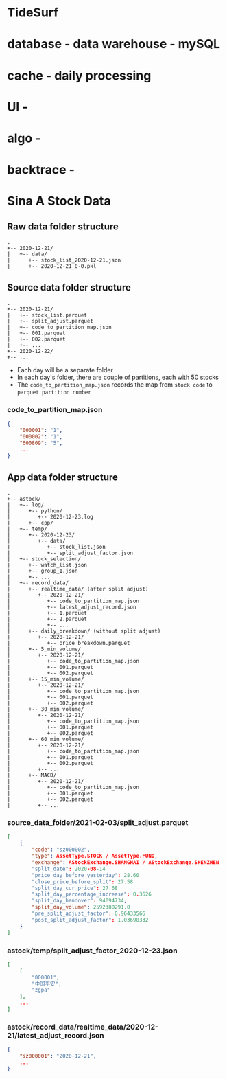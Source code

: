 # TideSurf


# database - data warehouse - mySQL

# cache - daily processing 
# UI -
# algo - 
# backtrace - 

# Sina A Stock Data

## Raw data folder structure
```
.
+-- 2020-12-21/
|   +-- data/
|      +-- stock_list_2020-12-21.json
|      +-- 2020-12-21_0-0.pkl
```

## Source data folder structure
```
.
+-- 2020-12-21/
|   +-- stock_list.parquet
|   +-- split_adjust.parquet
|   +-- code_to_partition_map.json
|   +-- 001.parquet
|   +-- 002.parquet
|   +-- ...
+-- 2020-12-22/
+-- ...
```

* Each day will be a separate folder
* In each day's folder, there are couple of partitions, each with 50 stocks
* The `code_to_partition_map.json` records the map from `stock code` to `parquet partition number` 

### code_to_partition_map.json
```json
{
    "000001": "1",
    "000002": "1",
    "600809": "5",
    ...
}
```


## App data folder structure
```
.
+-- astock/
|   +-- log/
|      +-- python/
|         +-- 2020-12-23.log
|      +-- cpp/
|   +-- temp/
|      +-- 2020-12-23/
|         +-- data/
|            +-- stock_list.json
|            +-- split_adjust_factor.json
|   +-- stock_selection/
|      +-- watch_list.json
|      +-- group_1.json
|      +-- ...
|   +-- record_data/
|      +-- realtime_data/ (after split adjust)
|         +-- 2020-12-21/
|            +-- code_to_partition_map.json
|            +-- latest_adjust_record.json
|            +-- 1.parquet
|            +-- 2.parquet
|            +-- ...
|      +-- daily_breakdown/ (without split adjust)
|         +-- 2020-12-21/
|            +-- price_breakdown.parquet
|      +-- 5_min_volume/
|         +-- 2020-12-21/
|            +-- code_to_partition_map.json
|            +-- 001.parquet
|            +-- 002.parquet
|      +-- 15_min_volume/
|         +-- 2020-12-21/
|            +-- code_to_partition_map.json
|            +-- 001.parquet
|            +-- 002.parquet
|      +-- 30_min_volume/
|         +-- 2020-12-21/
|            +-- code_to_partition_map.json
|            +-- 001.parquet
|            +-- 002.parquet
|      +-- 60_min_volume/
|         +-- 2020-12-21/
|            +-- code_to_partition_map.json
|            +-- 001.parquet
|            +-- 002.parquet
|         +-- ...
|      +-- MACD/
|         +-- 2020-12-21/
|            +-- code_to_partition_map.json
|            +-- 001.parquet
|            +-- 002.parquet
|         +-- ...
```

### source_data_folder/2021-02-03/split_adjust.parquet
```json
[
    {
        "code": "sz000002",
        "type": AssetType.STOCK / AssetType.FUND,
        "exchange": AStockExchange.SHANGHAI / AStockExchange.SHENZHEN
        "split_date": 2020-08-14
        "price_day_before_yesterday": 28.60
        "close_price_before_split": 27.58
        "split_day_cur_price": 27.68
        "split_day_percentage_increase": 0.3626
        "split_day_handover": 94094734,
        "split_day_volume": 2592380291.0
        "pre_split_adjust_factor": 0.96433566
        "post_split_adjust_factor": 1.03698332
    }
]
```

### astock/temp/split_adjust_factor_2020-12-23.json
```json
[
    [
        "000001",
        "中国平安",
        "zgpa"
    ],
    ...
]
```

### astock/record_data/realtime_data/2020-12-21/latest_adjust_record.json
```json
{
    "sz000001": "2020-12-21",
    ...
}
```